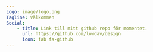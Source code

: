 ```yaml
---
Logo: image/logo.png
Tagline: Välkommen
Social:
    - title: Link till mitt github repo för momentet.
      url: https://github.com/lowdav/design
      icon: fab fa-github
---
```

